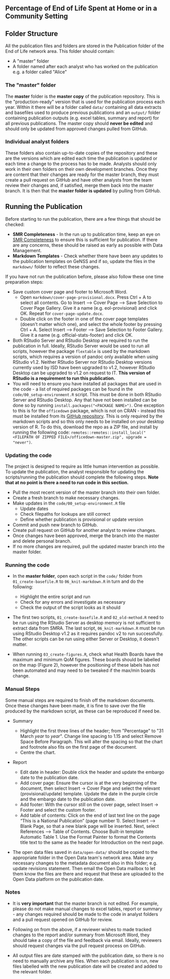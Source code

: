 ## Percentage of End of Life Spent at Home or in a Community Setting

## Folder Structure

All the publication files and folders are stored in the Publication folder of the End of Life network area. This folder should contain:
* A "master" folder
* A folder named after each analyst who has worked on the publication e.g. a folder called "Alice"

### The "master" folder

The **master** folder is the **master copy** of the publication repository. This is the "production-ready" version that is used for the publication process each year. Within it there will be a folder called `data/` containing all data extracts and basefiles used to produce previous publications and an `output/` folder containing publication outputs (e.g. excel tables, summary and report) for all previous publications. The master copy should **never be edited** and should only be updated from approved changes pulled from GitHub.

### Individual analyst folders

These folders also contain up-to-date copies of the repository and these are the versions which are edited each time the publication is updated or each time a change to the process has to be made. Analysts should only work in their own folders on their own development branches. Once they are content that their changes are ready for the master branch, they must create a pull request on GitHub and have other analysts from the team review their changes and, if satisfied, merge them back into the master branch. It is then that the **master folder is updated** by pulling from GitHub.

## Running the Publication

Before starting to run the publication, there are a few things that should be checked:
* **SMR Completeness** - In the run up to publication time, keep an eye on [SMR Completeness](https://www.isdscotland.org/products-and-Services/Data-Support-and-Monitoring/SMR-Completeness/) to ensure this is sufficient for publication. If there are any concerns, these should be raised as early as possible with Data Management.
* **Markdown Templates** - Check whether there have been any updates to the publication templates on GeNSS and if so, update the files in the `markdown/` folder to reflect these changes.

If you have not run the publication before, please also follow these one time preparation steps:
* Save custom cover page and footer to Microsoft Word.
   * Open `markdown/cover-page-provisional.docx`. Press Ctrl + A to select all contents. Go to Insert –> Cover Page –> Save Selection to Cover Page Gallery. Give it a name (e.g. eol-provisional) and click OK. Repeat for `cover-page-update.docx`.
   * Double click on the footer in one of the cover page templates (doesn't matter which one), and select the whole footer by pressing Ctrl + A. Select Insert –> Footer –> Save Selection to Footer Gallery. Give it a name (e.g. official-stats-footer) and click OK.
* Both RStudio Server and RStudio Desktop are required to run the publication in full. Ideally, RStudio Server would be used to run all scripts, however the package `flextable` is used by the markdown scripts, which requires a version of pandoc only available when using RStudio v1.2. Neither RStudio Server nor RStudio Desktop versions currently used by ISD have been upgraded to v1.2, however RStudio Desktop can be upgraded to v1.2 on request to IT. **This version of RStudio is a requirement to run this publication.**
* You will need to ensure you have installed all packages that are used in the code - a list of required packages can be found in the `code/00_setup-environment.R` script. This must be done in both RStudio Server and RStudio Desktop. Any that have not been installed can be done so by running `install.packages("<PACKAGE NAME>")`. One exception to this is for the `officedown` package, which is not on CRAN - instead this must be installed from its [GitHub repository](https://github.com/davidgohel/officedown). This is only required by the markdown scripts and so this only needs to be installed on your desktop version of R. To do this, download the repo as a ZIP file, and install by running the following code: `remotes::remotes::install_local("<FILEPATH OF ZIPPED FILE>/officedown-master.zip", upgrade = "never")`.

### Updating the code

The project is designed to require as little human intervention as possible. To update the publication, the analyst responsible for updating the scripts/running the publication should complete the following steps. **Note that at no point is there a need to run code in this section.**

* Pull the most recent version of the master branch into their own folder.
* Create a fresh branch to make necessary changes.
* Make updates in the `code/00_setup-environment.R` file
    * Update dates
    * Check filepaths for lookups are still correct
    * Define whether publication is provisional or update version
* Commit and push new branch to GitHub.
* Create pull request on GitHub for another analyst to review changes.
* Once changes have been approved, merge the branch into the master and delete personal branch.
* If no more changes are required, pull the updated master branch into the master folder.

### Running the code

* In the **master folder**, open each script in the `code/` folder from `01_create-basefile.R` to `06_knit-markdown.R` in turn and do the following:
    * Highlight the entire script and run
    * Check for any errors and investigate as necessary
    * Check the output of the script looks as it should
    
* The first two scripts, `01_create-basefile.R` and `02_old-method.R` need to be run using the RStudio Server as desktop memory is not sufficient to extract data from SMRA. The last script, `06_knit-markdown.R` must be run using RStudio Desktop v1.2 as it requires pandoc v2 to run successfully. The other scripts can be run using either Server or Desktop, it doesn't matter.

* When running `03_create-figures.R`, check what Health Boards have the maximum and minimum QoM figures. These boards should be labelled on the map (Figure 2), however the positioning of these labels has not been automated and may need to be tweaked if the max/min boards change.

### Manual Steps

Some manual steps are required to finish off the markdown documents. Once these changes have been made, it is fine to save over the file produced by the markdown script, as these can be reproduced if need be.
* Summary
   * Highlight the first three lines of the header; from "Percentage" to "31 March *year* to *year*". Change line spacing to 1.15 and select Remove Space Before Paragraph. This will alter the spacing so that the chart and footnote also fits on the first page of the document.
   * Centre the chart.   

* Report
   * Edit date in header: Double click the header and update the embargo date to the publication date.
   * Add cover page: Ensure the cursor is at the very beginning of the document, then select Insert -> Cover Page and select the relevant (provisional/update) template. Update the date in the purple circle and the embargo date to the publication date.
   * Add footer: With the cursor still on the cover page, select Insert -> Footer and select the custom footer.
   * Add table of contents: Click on the end of last text line on the page “This is a National Publication” (page number 1). Select Insert –> Blank Page, so that a new blank page will be inserted. Next, select References –> Table of Contents. Choose Built-in template Automatic Table 1. Use the Format Painter to format the Contents title text to the same as the header for Introduction on the next page.

* The open data files saved in `data/open-data/` should be copied to the appropriate folder in the Open Data team's network area. Make any necessary changes to the metadata document also in this folder; e.g. update revisions statement. Then email the Open Data mailbox to let them know the files are there and request that these are uploaded to the Open Data platform on the publication date.

### Notes

* It is **very important** that the master branch is not edited. For example, please do not make manual changes to excel tables, report or summary - any changes required should be made to the code in analyst folders and a pull request opened on GitHub for review.

* Following on from the above, if a reviewer wishes to made tracked changes to the report and/or summary from Microsoft Word, they should take a copy of the file and feedback via email. Ideally, reviewers should request changes via the pull request process on GitHub.

* All output files are date stamped with the publication date, so there is no need to manually archive any files. When each publication is run, new files labelled with the new publication date will be created and added to the relevant folder.
